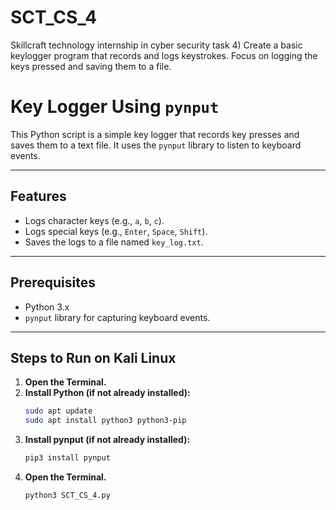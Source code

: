 # SCT_CS_4
Skillcraft technology internship in cyber security task 4)  Create a basic keylogger program that records and logs keystrokes. Focus on logging the keys pressed and saving them to a file.

# Key Logger Using `pynput`

This Python script is a simple key logger that records key presses and saves them to a text file. It uses the `pynput` library to listen to keyboard events.

---

## Features
- Logs character keys (e.g., `a`, `b`, `c`).
- Logs special keys (e.g., `Enter`, `Space`, `Shift`).
- Saves the logs to a file named `key_log.txt`.

---

## Prerequisites
- Python 3.x
- `pynput` library for capturing keyboard events.

---

## Steps to Run on Kali Linux

1. **Open the Terminal.**
2. **Install Python (if not already installed):**
   ```bash
   sudo apt update
   sudo apt install python3 python3-pip
3. **Install pynput (if not already installed):**
   ```bash
   pip3 install pynput

4. **Open the Terminal.**
   ```bash
   python3 SCT_CS_4.py
